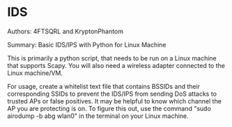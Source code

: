 # IDS
Authors: 4FTSQRL and KryptonPhantom

Summary: Basic IDS/IPS with Python for Linux Machine

This is primarily a python script, that needs to be run on a Linux machine that supports Scapy. You will also need a wireless adapter connected to the Linux machine/VM. 

For usage, create a whitelist text file that contains BSSIDs and their corresponding SSIDs to prevent the IDS/IPS from sending DoS attacks to trusted APs or false positives. It may be helpful to know which channel the AP you are protecting is on. To figure this out, use the command "sudo airodump -b abg wlan0" in the terminal on your Linux machine.